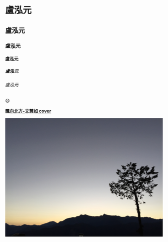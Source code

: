 # 盧泓元
## 盧泓元
### 盧泓元
#### 盧泓元
##### 盧泓元
###### 盧泓元

:smile:

[**飄向北方-文慧如 cover**](https://www.youtube.com/watch?v=7NN4RlKspW0)

![Alishan](IMG_0667.jpg "阿里山風景")
